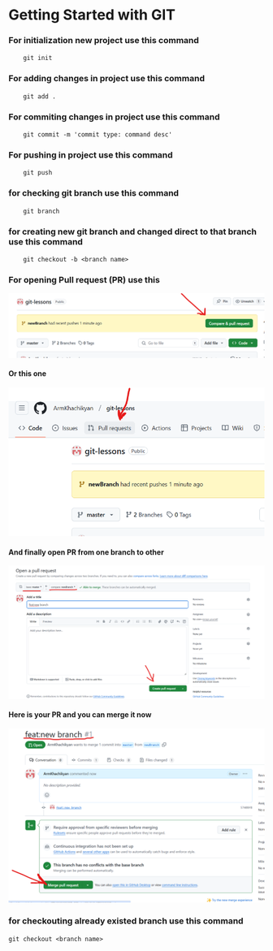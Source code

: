 # Getting Started with GIT

### For initialization new project use this command

```
    git init
```

### For adding changes in project use this command

```
    git add .
```

### For commiting changes in project use this command

```
    git commit -m 'commit type: command desc'
```


### For pushing  in project use this command

```
    git push 
```
### for checking git branch use this command
```
    git branch
```  


### for creating new  git branch and changed direct to  that branch use this command
```
    git checkout -b <branch name> 
```  


### For opening Pull request (PR) use this
![alt text](image.png) 

#### Or this one
![alt text](image-1.png) 

#### And finally open PR from one branch to other
![alt text](image-2.png) 

#### Here is your PR and you can merge it now
![alt text](image-3.png)


### for checkouting already existed branch use this command
```
git checkout <branch name>
```
